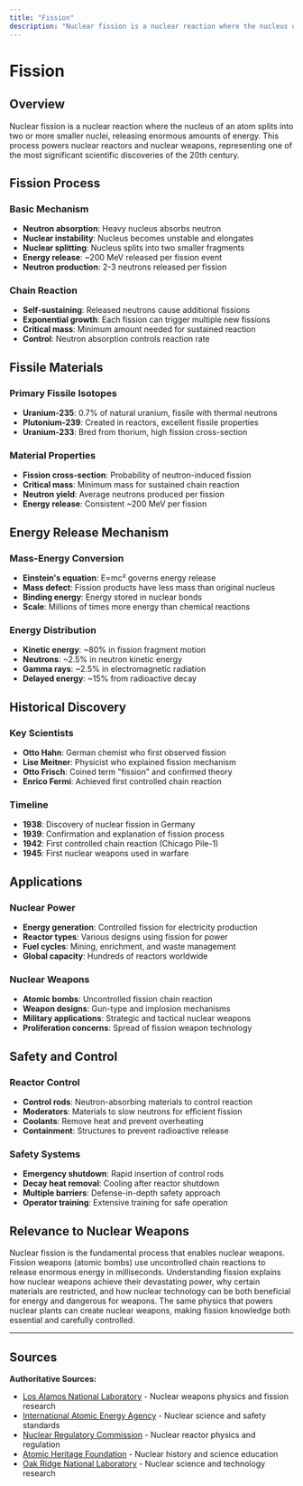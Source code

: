 ```yaml
---
title: "Fission"
description: "Nuclear fission is a nuclear reaction where the nucleus of an atom splits into two or more smaller nuclei, releasing enormous amounts of energy."
---
```


# Fission

## Overview

Nuclear fission is a nuclear reaction where the nucleus of an atom splits into two or more smaller nuclei, releasing enormous amounts of energy. This process powers nuclear reactors and nuclear weapons, representing one of the most significant scientific discoveries of the 20th century.

## Fission Process

### Basic Mechanism
- **Neutron absorption**: Heavy nucleus absorbs neutron
- **Nuclear instability**: Nucleus becomes unstable and elongates
- **Nuclear splitting**: Nucleus splits into two smaller fragments
- **Energy release**: ~200 MeV released per fission event
- **Neutron production**: 2-3 neutrons released per fission

### Chain Reaction
- **Self-sustaining**: Released neutrons cause additional fissions
- **Exponential growth**: Each fission can trigger multiple new fissions
- **Critical mass**: Minimum amount needed for sustained reaction
- **Control**: Neutron absorption controls reaction rate

## Fissile Materials

### Primary Fissile Isotopes
- **Uranium-235**: 0.7% of natural uranium, fissile with thermal neutrons
- **Plutonium-239**: Created in reactors, excellent fissile properties
- **Uranium-233**: Bred from thorium, high fission cross-section

### Material Properties
- **Fission cross-section**: Probability of neutron-induced fission
- **Critical mass**: Minimum mass for sustained chain reaction
- **Neutron yield**: Average neutrons produced per fission
- **Energy release**: Consistent ~200 MeV per fission

## Energy Release Mechanism

### Mass-Energy Conversion
- **Einstein's equation**: E=mc² governs energy release
- **Mass defect**: Fission products have less mass than original nucleus
- **Binding energy**: Energy stored in nuclear bonds
- **Scale**: Millions of times more energy than chemical reactions

### Energy Distribution
- **Kinetic energy**: ~80% in fission fragment motion
- **Neutrons**: ~2.5% in neutron kinetic energy
- **Gamma rays**: ~2.5% in electromagnetic radiation
- **Delayed energy**: ~15% from radioactive decay

## Historical Discovery

### Key Scientists
- **Otto Hahn**: German chemist who first observed fission
- **Lise Meitner**: Physicist who explained fission mechanism
- **Otto Frisch**: Coined term "fission" and confirmed theory
- **Enrico Fermi**: Achieved first controlled chain reaction

### Timeline
- **1938**: Discovery of nuclear fission in Germany
- **1939**: Confirmation and explanation of fission process
- **1942**: First controlled chain reaction (Chicago Pile-1)
- **1945**: First nuclear weapons used in warfare

## Applications

### Nuclear Power
- **Energy generation**: Controlled fission for electricity production
- **Reactor types**: Various designs using fission for power
- **Fuel cycles**: Mining, enrichment, and waste management
- **Global capacity**: Hundreds of reactors worldwide

### Nuclear Weapons
- **Atomic bombs**: Uncontrolled fission chain reaction
- **Weapon designs**: Gun-type and implosion mechanisms
- **Military applications**: Strategic and tactical nuclear weapons
- **Proliferation concerns**: Spread of fission weapon technology

## Safety and Control

### Reactor Control
- **Control rods**: Neutron-absorbing materials to control reaction
- **Moderators**: Materials to slow neutrons for efficient fission
- **Coolants**: Remove heat and prevent overheating
- **Containment**: Structures to prevent radioactive release

### Safety Systems
- **Emergency shutdown**: Rapid insertion of control rods
- **Decay heat removal**: Cooling after reactor shutdown
- **Multiple barriers**: Defense-in-depth safety approach
- **Operator training**: Extensive training for safe operation

## Relevance to Nuclear Weapons

Nuclear fission is the fundamental process that enables nuclear weapons. Fission weapons (atomic bombs) use uncontrolled chain reactions to release enormous energy in milliseconds. Understanding fission explains how nuclear weapons achieve their devastating power, why certain materials are restricted, and how nuclear technology can be both beneficial for energy and dangerous for weapons. The same physics that powers nuclear plants can create nuclear weapons, making fission knowledge both essential and carefully controlled.

---

## Sources

**Authoritative Sources:**

- [Los Alamos National Laboratory](https://www.lanl.gov) - Nuclear weapons physics and fission research
- [International Atomic Energy Agency](https://www.iaea.org) - Nuclear science and safety standards
- [Nuclear Regulatory Commission](https://www.nrc.gov) - Nuclear reactor physics and regulation
- [Atomic Heritage Foundation](https://www.atomicheritage.org) - Nuclear history and science education
- [Oak Ridge National Laboratory](https://www.ornl.gov) - Nuclear science and technology research